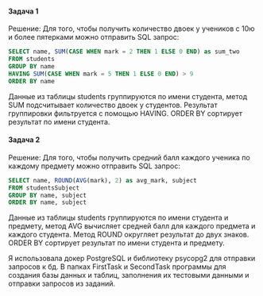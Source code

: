 #### Задача 1

Решение: Для того, чтобы получить количество двоек у учеников с 10ю и более пятерками можно отправить SQL запрос:

```sql
SELECT name, SUM(CASE WHEN mark = 2 THEN 1 ELSE 0 END) as sum_two
FROM students
GROUP BY name
HAVING SUM(CASE WHEN mark = 5 THEN 1 ELSE 0 END) > 9
ORDER BY name
```

Данные из таблицы students группируются по имени студента, метод SUM подсчитывает количество двоек у студентов. Результат группировки фильтруется с помощью HAVING. ORDER BY сортирует результат по имени студента.

#### Задача 2

Решение: Для того, чтобы получить средний балл каждого ученика по каждому предмету можно отправить SQL запрос:

```sql
SELECT name, ROUND(AVG(mark), 2) as avg_mark, subject
FROM studentsSubject
GROUP BY name, subject
ORDER BY name, subject
```

Данные из таблицы students группируются по имени студента и предмету, метод AVG  вычисляет средней балл для каждого предмета и каждого студента. Метод ROUND округляет результат до двух знаков. ORDER BY сортирует результат по имени студента и предмету.


Я использовала докер PostgreSQL и библиотеку  psycopg2 для отправки запросов к бд. В папках FirstTask и SecondTask программы для создания базы данных и таблиц, заполнения их тестовыми данными и отправки запросов из заданий.
